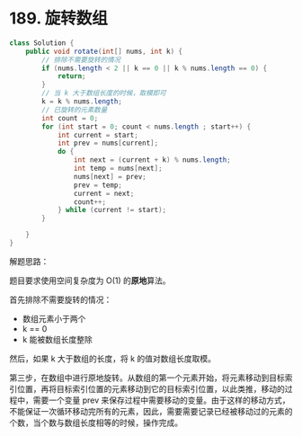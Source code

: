 # 189. 旋转数组

``` java
class Solution {
    public void rotate(int[] nums, int k) {
        // 排除不需要旋转的情况
        if (nums.length < 2 || k == 0 || k % nums.length == 0) {
            return;
        }
        // 当 k 大于数组长度的时候，取模即可
        k = k % nums.length;
        // 已旋转的元素数量
        int count = 0;
        for (int start = 0; count < nums.length ; start++) {
            int current = start;
            int prev = nums[current];
            do {
                int next = (current + k) % nums.length;
                int temp = nums[next];
                nums[next] = prev;
                prev = temp;
                current = next;
                count++;
            } while (current != start);
        }

    }
}
```

解题思路：

题目要求使用空间复杂度为 O(1) 的**原地**算法。

首先排除不需要旋转的情况：
- 数组元素小于两个
- k == 0
- k 能被数组长度整除

然后，如果 k 大于数组的长度，将 k 的值对数组长度取模。

第三步，在数组中进行原地旋转。从数组的第一个元素开始，将元素移动到目标索引位置，再将目标索引位置的元素移动到它的目标索引位置，以此类推，移动的过程中，需要一个变量 prev 来保存过程中需要移动的变量。由于这样的移动方式，不能保证一次循环移动完所有的元素，因此，需要需要记录已经被移动过的元素的个数，当个数与数组长度相等的时候，操作完成。